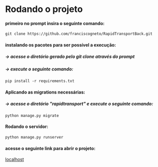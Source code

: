 # Rodando o projeto
#### primeiro no prompt insira o seguinte comando:

```
git clone https://github.com/franciscogneto/RapidTransportBack.git
```

#### instalando os pacotes para ser possível a execução:
##### -> acesse o diretório gerado pelo git clone através do prompt
##### -> execute o seguinte comando:


```
pip install -r requirements.txt
```

#### Aplicando as migrations necessárias:
##### -> acesse o diretório "rapidtransport" e execute o seguinte comando:

```
python manage.py migrate
```

#### Rodando o servidor:

```
python manage.py runserver
```

#### acesse o seguinte link para abrir o projeto: 


[localhost](http:127.0.0.1:8000)
